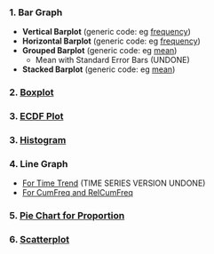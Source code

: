 ### 1. Bar Graph
- **Vertical Barplot** (generic code: eg [frequency]([SC]-Descriptive-Analytics/[SC]-Data-Visualisation/[M]-Vertical-Barplot.md))
- **Horizontal Barplot** (generic code: eg [frequency]([SC]-Descriptive-Analytics/[SC]-Data-Visualisation/[M]-Horizontal-Barplot.md))
- **Grouped Barplot** (generic code: eg [mean]([SC]-Descriptive-Analytics/[SC]-Data-Visualisation/[M]-Grouped-Barplot.md))
  - Mean with Standard Error Bars (UNDONE)
- **Stacked Barplot** (generic code: eg [mean]([SC]-Descriptive-Analytics/[SC]-Data-Visualisation/[M]-Stacked-Barplot.md))
### 2. [Boxplot]([SC]-Descriptive-Analytics/[SC]-Data-Visualisation/[M]-Boxplot-and-Outlier-Removal.md)
### 3. [ECDF Plot]([SC]-Descriptive-Analytics/[SC]-Data-Visualisation/[M]-ECDF-Plot.md)
### 3.  [Histogram]([SC]-Descriptive-Analytics/[SC]-Data-Visualisation/[M]-Histogram-&-Frequency-Table.md)
### 4. Line Graph
- [For Time Trend]([SC]-Descriptive-Analytics/[SC]-Data-Visualisation/[M]-Line-Graph-For-Time-Trend.md) (TIME SERIES VERSION UNDONE)
- [For CumFreq and RelCumFreq]([SC]-Descriptive-Analytics/[SC]-Data-Visualisation/[M]-Line-Graph-for-Cumulative-Frequency-and-Relative-Cumulative-Frequency.md)
### 5. [Pie Chart for Proportion]([SC]-Descriptive-Analytics/[SC]-Data-Visualisation/[M]-(Prop)-Pie-Chart.md)
### 6. [Scatterplot]([SC]-Descriptive-Analytics/[SC]-Data-Visualisation/[M]-Scatterplot.md)
